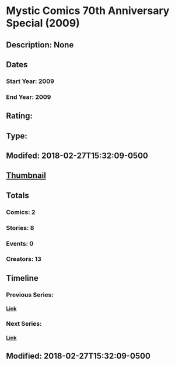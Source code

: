 # Mystic Comics 70th Anniversary Special (2009)
## Description: None
## Dates
### Start Year: 2009
### End Year: 2009
## Rating: 
## Type: 
## Modifed: 2018-02-27T15:32:09-0500
## [Thumbnail](http://i.annihil.us/u/prod/marvel/i/mg/3/50/5a95c0305487b.jpg)
## Totals
### Comics: 2
### Stories: 8
### Events: 0
### Creators: 13
## Timeline
### Previous Series: 
#### [Link]()
### Next Series: 
#### [Link]()
## Modified: 2018-02-27T15:32:09-0500